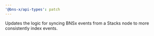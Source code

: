```yaml
---
'@bns-x/api-types': patch
---
```


Updates the logic for syncing BNSx events from a Stacks node to more consistently index events.
